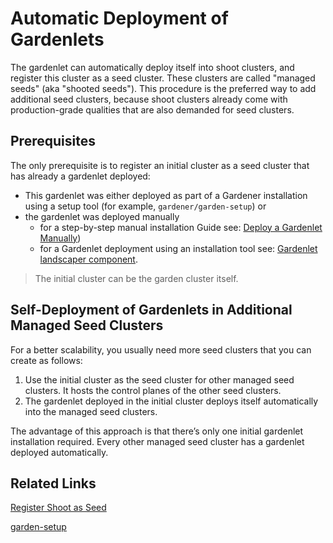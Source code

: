 # Automatic Deployment of Gardenlets

The gardenlet can automatically deploy itself into shoot clusters, and register this cluster as a seed cluster. 
These clusters are called "managed seeds" (aka "shooted seeds"). 
This procedure is the preferred way to add additional seed clusters, because shoot clusters already come with production-grade qualities that are also demanded for seed clusters.

## Prerequisites

The only prerequisite is to register an initial cluster as a seed cluster that has already a gardenlet deployed:

* This gardenlet was either deployed as part of a Gardener installation using a setup tool (for example, `gardener/garden-setup`) or
* the gardenlet was deployed manually 
  - for a step-by-step manual installation Guide see: [Deploy a Gardenlet Manually](deploy_gardenlet_manually.md))
  - for a Gardenlet deployment using an installation tool see: [Gardenlet landscaper component](../../landscaper/gardenlet/README.md).

> The initial cluster can be the garden cluster itself.

## Self-Deployment of Gardenlets in Additional Managed Seed Clusters

For a better scalability, you usually need more seed clusters that you can create as follows:

1. Use the initial cluster as the seed cluster for other managed seed clusters. It hosts the control planes of the other seed clusters.
1. The gardenlet deployed in the initial cluster deploys itself automatically into the managed seed clusters.  

The advantage of this approach is that there’s only one initial gardenlet installation required. Every other managed seed cluster has a gardenlet deployed automatically.

## Related Links

[Register Shoot as Seed](../usage/managed_seed.md)

[garden-setup](http://github.com/gardener/garden-setup)

